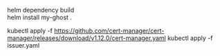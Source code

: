 helm dependency build          
helm install my-ghost .  

kubectl apply -f https://github.com/cert-manager/cert-manager/releases/download/v1.12.0/cert-manager.yaml
kubectl apply -f issuer.yaml
